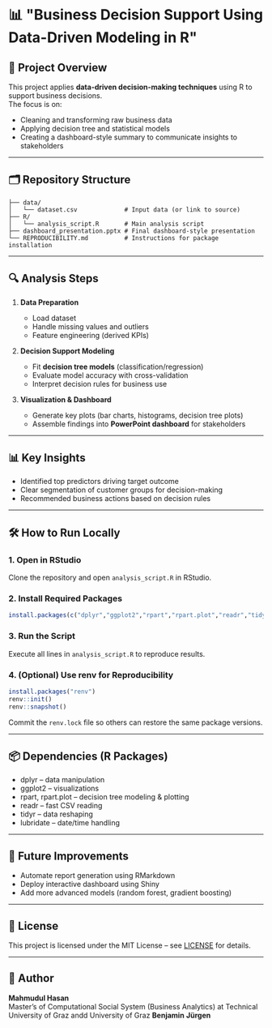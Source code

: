# 📊 "Business Decision Support Using Data-Driven Modeling in R"

## 📌 Project Overview
This project applies **data-driven decision-making techniques** using R to support business decisions.  
The focus is on:
- Cleaning and transforming raw business data
- Applying decision tree and statistical models
- Creating a dashboard-style summary to communicate insights to stakeholders

---

## 🗂 Repository Structure
```
├── data/
│   └── dataset.csv             # Input data (or link to source)
├── R/
│   └── analysis_script.R       # Main analysis script
├── dashboard_presentation.pptx # Final dashboard-style presentation
└── REPRODUCIBILITY.md          # Instructions for package installation
```

---

## 🔍 Analysis Steps

1. **Data Preparation**
   - Load dataset
   - Handle missing values and outliers
   - Feature engineering (derived KPIs)

2. **Decision Support Modeling**
   - Fit **decision tree models** (classification/regression)
   - Evaluate model accuracy with cross-validation
   - Interpret decision rules for business use

3. **Visualization & Dashboard**
   - Generate key plots (bar charts, histograms, decision tree plots)
   - Assemble findings into **PowerPoint dashboard** for stakeholders

---

## 📊 Key Insights
- Identified top predictors driving target outcome
- Clear segmentation of customer groups for decision-making
- Recommended business actions based on decision rules



---

## 🛠 How to Run Locally

### 1. Open in RStudio
Clone the repository and open `analysis_script.R` in RStudio.

### 2. Install Required Packages
```R
install.packages(c("dplyr","ggplot2","rpart","rpart.plot","readr","tidyr","lubridate"))
```

### 3. Run the Script
Execute all lines in `analysis_script.R` to reproduce results.

### 4. (Optional) Use renv for Reproducibility
```R
install.packages("renv")
renv::init()
renv::snapshot()
```
Commit the `renv.lock` file so others can restore the same package versions.

---

## 📦 Dependencies (R Packages)
- dplyr – data manipulation
- ggplot2 – visualizations
- rpart, rpart.plot – decision tree modeling & plotting
- readr – fast CSV reading
- tidyr – data reshaping
- lubridate – date/time handling

---

## 🚀 Future Improvements
- Automate report generation using RMarkdown
- Deploy interactive dashboard using Shiny
- Add more advanced models (random forest, gradient boosting)

---

## 📜 License
This project is licensed under the MIT License – see [LICENSE](LICENSE) for details.

---

## 👤 Author
**Mahmudul Hasan**  
Master’s of Computational Social System (Business Analytics) at Technical University of  Graz andd University of Graz
**Benjamin**
**Jürgen**
